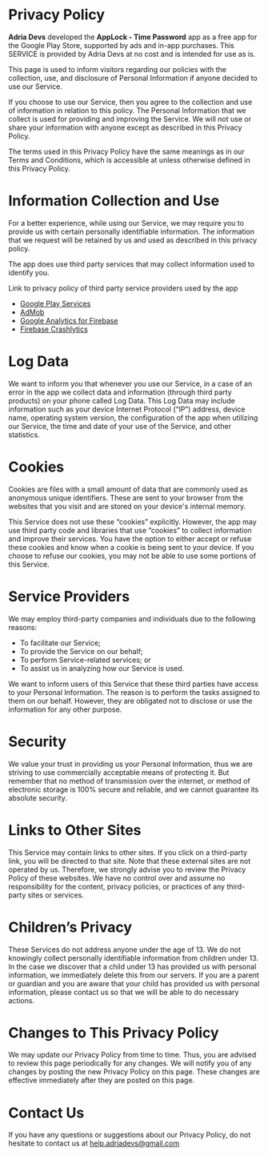 # Privacy Policy 

**Adria Devs** developed the <b>AppLock - Time Password</b> app as a free app for the Google Play Store, supported by ads and in-app purchases. This SERVICE is provided by Adria Devs at no cost and is intended for use as is. 

This page is used to inform visitors regarding our policies with the collection, use, and disclosure of Personal Information if anyone decided to use our Service. 

 If you choose to use our Service, then you agree to the collection and use of information in relation to this policy. The Personal Information that we collect is used for providing and improving the Service. We will not use or share your information with anyone except as described in this Privacy Policy. 

The terms used in this Privacy Policy have the same meanings as in our Terms and Conditions, which is accessible at unless otherwise defined in this Privacy Policy. 


# Information Collection and Use

For a better experience, while using our Service, we may require you to provide us with certain personally identifiable information. The information that we request will be retained by us and used as described in this privacy policy. 

The app does use third party services that may collect information used to identify you. 

Link to privacy policy of third party service providers used by the app 
*   [Google Play Services](https://www.google.com/policies/privacy/)
*   [AdMob](https://support.google.com/admob/answer/6128543?hl=en)
*   [Google Analytics for Firebase](https://firebase.google.com/policies/analytics)
*   [Firebase Crashlytics](https://firebase.google.com/support/privacy/)


# Log Data 

We want to inform you that whenever you use our Service, in a case of an error in the app we collect data and information (through third party products) on your phone called Log Data. This Log Data may include information such as your device Internet Protocol (“IP”) address, device name, operating system version, the configuration of the app when utilizing our Service, the time and date of your use of the Service, and other statistics. 


# Cookies 

Cookies are files with a small amount of data that are commonly used as anonymous unique identifiers. These are sent to your browser from the websites that you visit and are stored on your device's internal memory. 

This Service does not use these “cookies” explicitly. However, the app may use third party code and libraries that use “cookies” to collect information and improve their services. You have the option to either accept or refuse these cookies and know when a cookie is being sent to your device. If you choose to refuse our cookies, you may not be able to use some portions of this Service. 



# Service Providers 

We may employ third-party companies and individuals due to the following reasons: 

* To facilitate our Service; 
* To provide the Service on our behalf; 
* To perform Service-related services; or 
* To assist us in analyzing how our Service is used. 

We want to inform users of this Service that these third parties have access to your Personal Information. The reason is to perform the tasks assigned to them on our behalf. However, they are obligated not to disclose or use the information for any other purpose. 

# Security 

We value your trust in providing us your Personal Information, thus we are striving to use commercially acceptable means of protecting it. But remember that no method of transmission over the internet, or method of electronic storage is 100% secure and reliable, and we cannot guarantee its absolute security. 


# Links to Other Sites 

This Service may contain links to other sites. If you click on a third-party link, you will be directed to that site. Note that these external sites are not operated by us. Therefore, we strongly advise you to review the Privacy Policy of these websites. We have no control over and assume no responsibility for the content, privacy policies, or practices of any third-party sites or services. 

# Children’s Privacy 

These Services do not address anyone under the age of 13. We do not knowingly collect personally identifiable information from children under 13. In the case we discover that a child under 13 has provided us with personal information, we immediately delete this from our servers. If you are a parent or guardian and you are aware that your child has provided us with personal information, please contact us so that we will be able to do necessary actions. 

# Changes to This Privacy Policy 

We may update our Privacy Policy from time to time. Thus, you are advised to review this page periodically for any changes. We will notify you of any changes by posting the new Privacy Policy on this page. These changes are effective immediately after they are posted on this page. 

# Contact Us 

If you have any questions or suggestions about our Privacy Policy, do not hesitate to contact us at help.adriadevs@gmail.com 
